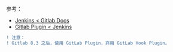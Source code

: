 参考：  

- [Jenkins < Gitlab Docs](https://docs.gitlab.com/ee/integration/jenkins.html)
- [Gitlab Plugin < Jenkins](https://wiki.jenkins.io/display/JENKINS/GitLab+Plugin)

```diff
! 注意：
! Gitlab 8.3 之后，使用 GitLab Plugin，弃用 GitLab Hook Plugin。  
```

